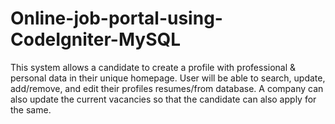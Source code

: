 # Online-job-portal-using-CodeIgniter-MySQL
This system allows a candidate to create a profile with professional &amp; personal data in their unique homepage. User will be able to search, update, add/remove, and edit their profiles resumes/from database. A company can also update the current vacancies so that the candidate can also apply for the same.
